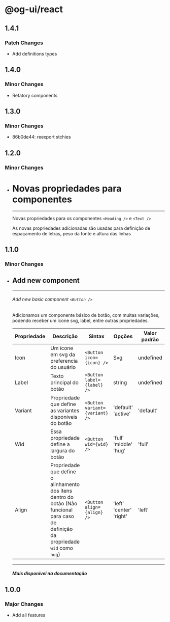 # @og-ui/react

## 1.4.1

### Patch Changes

- Add definitions types

## 1.4.0

### Minor Changes

- Refatory components

## 1.3.0

### Minor Changes

- 86b0de44: reexport stchies

## 1.2.0

### Minor Changes

- # Novas propriedades para componentes

  ***

  Novas propriedades para os componentes `<Heading />` e `<Text />`

  As novas propriedades adicionadas são usadas para definição de espaçamento de letras, peso da fonte e altura das linhas

## 1.1.0

### Minor Changes

- ## Add new component

  ***

  ###### Add new basic component `<Button />`

  Adicionamos um componente básico de botão, com muitas variações, podendo receber um ícone svg, label, entre outras propriedades.

  | Propriedade | Descrição                                                                                                                             | Sintax                         | Opções                            | Valor padrão | Opcional |
  | ----------- | ------------------------------------------------------------------------------------------------------------------------------------- | ------------------------------ | --------------------------------- | ------------ | -------- |
  | Icon        | Um ícone em svg da preferencia do usuário                                                                                             | `<Button icon={icon} />`       | Svg                               | undefined    | `true`   |
  | Label       | Texto principal do botão                                                                                                              | `<Button label={label} />`     | string                            | undefined    | `true`   |
  | Variant     | Propriedade que define as variantes disponíveis do botão                                                                              | `<Button variant={variant} />` | 'default' <br> 'active'           | 'default'    | `true`   |
  | Wid         | Essa propriedade define a largura do botão                                                                                            | `<Button wid={wid} />`         | 'full' <br>'middle' <br>'hug'     | 'full'       | `true`   |
  | Align       | Propriedade que define o alinhamento dos itens dentro do botão (Não funcional para caso de definição da propriedade `wid` como `hug`) | `<Button align={align} />`     | 'left' <br> 'center' <br> 'right' | 'left'       | `true`   |

  ***

  #### _Mais disponível na documentação_

## 1.0.0

### Major Changes

- Add all features

